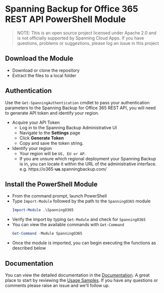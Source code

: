 # Spanning Backup for Office 365 REST API PowerShell Module

> NOTE: This is an open source project licensed under Apache 2.0 and is not officially supported by Spanning Cloud Apps.  If you have questions, problems or suggestions, please log an issue in this project

## Download the Module

- Download or clone the repository
- Extract the files to a local folder

## Authentication

Use the `Get-SpanningAuthentication` cmdlet to pass your authentication parameters to the Spanning Backup for Office 365 REST API, you will need to generate API token and identify your region.

- Acquire your API Token
  - Log in to the Spanning Backup Administrative UI
  - Navigate to the **Settings** page
  - Click **Generate Token**
  - Copy and save the token string.
- Identify your region
  - Your region will be `US, EU or AP`.
  - If you are unsure which regional deployment your Spanning Backup is in, you can locate it within the URL of the administrative interface.  e.g. https<span></span>://o365-**us**.spanningbackup.com/

## Install the PowerShell Module

- From the command prompt, launch PowerShell
- Type `Import-Module` followed by the path to the `SpanningO365` module
    ```powershell
    Import-Module .\SpanningO365
    ```
- Verify the import by typing `Get-Module` and check for `SpanningO365`
- You can view the available commands with `Get-Command`
    ```powershell
    Get-Command -Module SpanningO365
    ```
- Once the module is imported, you can begin executing the functions as described below

## Documentation

You can view the detailed documentation in the [Documentation](./docs/about_SpanningO365.md). A great place to start by reviewing the [Usage Samples](samples.md). If you have any questions or comments please raise an issue and we'll follow up.
